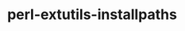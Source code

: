 ---
title: "perl-extutils-installpaths"
layout: cache
categories: [package, v2025.07.0]
meta: {"compilers": ["none"], "num_specs": 2, "num_specs_by_stack": {"data-vis-sdk": 1, "e4s": 1, "hep": 1, "root": 2}, "oss": ["ubuntu20.04", "ubuntu22.04"], "platforms": ["linux"], "stacks": ["data-vis-sdk", "e4s", "hep", "root"], "targets": ["x86_64_v3"], "versions": ["0.013"]}
spec_details: [{"compiler": "none", "hash": "gleoxsln6qovsbsquttzuxejvsl2glhx", "os": "ubuntu20.04", "platform": "linux", "size": "-", "stacks": ["data-vis-sdk", "root"], "target": "x86_64_v3", "variants": ["build_system=perl"], "versions": ["0.013"]}, {"compiler": "none", "hash": "t5i47th2mep35qmfeagdjlni2sn5kf56", "os": "ubuntu22.04", "platform": "linux", "size": "-", "stacks": ["e4s", "hep", "root"], "target": "x86_64_v3", "variants": ["build_system=perl"], "versions": ["0.013"]}]
---